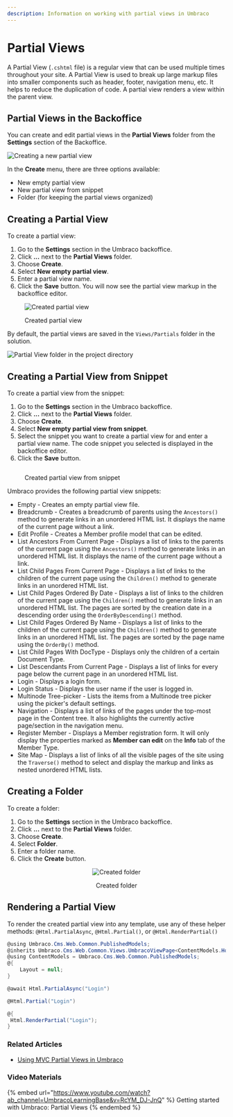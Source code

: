 ```yaml
---
description: Information on working with partial views in Umbraco
---
```


# Partial Views

A Partial View (`.cshtml` file) is a regular view that can be used multiple times throughout your site. A Partial View is used to break up large markup files into smaller components such as header, footer, navigation menu, etc. It helps to reduce the duplication of code. A partial view renders a view within the parent view.

## Partial Views in the Backoffice

You can create and edit partial views in the **Partial Views** folder from the **Settings** section of the Backoffice.

![Creating a new partial view](templates/images/create-partial.png)

In the **Create** menu, there are three options available:

* New empty partial view
* New partial view from snippet
* Folder (for keeping the partial views organized)

## Creating a Partial View

To create a partial view:

1. Go to the **Settings** section in the Umbraco backoffice.
2. Click **...** next to the **Partial Views** folder.
3. Choose **Create**.
4. Select **New empty partial view**.
5. Enter a partial view name.
6. Click the **Save** button. You will now see the partial view markup in the backoffice editor.

<figure><img src="../../.gitbook/assets/image (23).png" alt="Created partial view"><figcaption><p>Created partial view</p></figcaption></figure>

By default, the partial views are saved in the `Views/Partials` folder in the solution.

![Partial View folder in the project directory](images/partial-views-in-directory.png)

## Creating a Partial View from Snippet

To create a partial view from the snippet:

1. Go to the **Settings** section in the Umbraco backoffice.
2. Click **...** next to the **Partial Views** folder.
3. Choose **Create**.
4. Select **New empty partial view from snippet**. 
5. Select the snippet you want to create a partial view for and enter a partial view name. The code snippet you selected is displayed in the backoffice editor.
6. Click the **Save** button.

<figure><img src="../../.gitbook/assets/image (25).png" alt=""><figcaption><p>Created partial view from snippet</p></figcaption></figure>

Umbraco provides the following partial view snippets:

* Empty - Creates an empty partial view file.
* Breadcrumb - Creates a breadcrumb of parents using the `Ancestors()` method to generate links in an unordered HTML list. It displays the name of the current page without a link.
* Edit Profile - Creates a Member profile model that can be edited.
* List Ancestors From Current Page - Displays a list of links to the parents of the current page using the `Ancestors()` method to generate links in an unordered HTML list. It displays the name of the current page without a link.
* List Child Pages From Current Page - Displays a list of links to the children of the current page using the `Children()` method to generate links in an unordered HTML list.
* List Child Pages Ordered By Date - Displays a list of links to the children of the current page using the `Children()` method to generate links in an unordered HTML list. The pages are sorted by the creation date in a descending order using the `OrderByDescending()` method.
* List Child Pages Ordered By Name - Displays a list of links to the children of the current page using the `Children()` method to generate links in an unordered HTML list. The pages are sorted by the page name using the `OrderBy()` method.
* List Child Pages With DocType - Displays only the children of a certain Document Type.
* List Descendants From Current Page - Displays a list of links for every page below the current page in an unordered HTML list.
* Login - Displays a login form.
* Login Status - Displays the user name if the user is logged in.
* Multinode Tree-picker - Lists the items from a Multinode tree picker using the picker's default settings.
* Navigation - Displays a list of links of the pages under the top-most page in the Content tree. It also highlights the currently active page/section in the navigation menu.
* Register Member - Displays a Member registration form. It will only display the properties marked as **Member can edit** on the **Info** tab of the Member Type.
* Site Map - Displays a list of links of all the visible pages of the site using the `Traverse()` method to select and display the markup and links as nested unordered HTML lists.

## Creating a Folder

To create a folder:

1. Go to the **Settings** section in the Umbraco backoffice.
2. Click **...** next to the **Partial Views** folder.
3. Choose **Create**.
4. Select **Folder**.
5. Enter a folder name.
6. Click the **Create** button.

<div align="center">

<figure><img src="../../.gitbook/assets/image (27).png" alt="Created folder"><figcaption><p>Created folder</p></figcaption></figure>

</div>

## Rendering a Partial View

To render the created partial view into any template, use any of these helper methods: `@Html.PartialAsync`, `@Html.Partial()`, or `@Html.RenderPartial()`

```csharp
@using Umbraco.Cms.Web.Common.PublishedModels;
@inherits Umbraco.Cms.Web.Common.Views.UmbracoViewPage<ContentModels.HomePage>
@using ContentModels = Umbraco.Cms.Web.Common.PublishedModels;
@{
	Layout = null;
}

@await Html.PartialAsync("Login")

@Html.Partial("Login")

@{
 Html.RenderPartial("Login");   
}
```

### Related Articles

* [Using MVC Partial Views in Umbraco](../../reference/templating/mvc/partial-views.md)

### Video Materials

{% embed url="https://www.youtube.com/watch?ab_channel=UmbracoLearningBase&v=RcYM_DJ-JnQ" %}
Getting started with Umbraco: Partial Views
{% endembed %}
